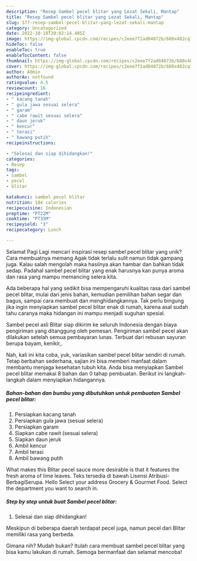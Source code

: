 ```yaml
---
description: "Resep Sambel pecel blitar yang Lezat Sekali, Mantap"
title: "Resep Sambel pecel blitar yang Lezat Sekali, Mantap"
slug: 577-resep-sambel-pecel-blitar-yang-lezat-sekali-mantap
category: Uncategorized
date: 2022-10-18T20:02:14.405Z
image: https://img-global.cpcdn.com/recipes/c2eee7f2ad04072b/680x482cq70/sambel-pecel-blitar-foto-resep-utama.jpg
hideToc: false
enableToc: true
enableTocContent: false
thumbnail: https://img-global.cpcdn.com/recipes/c2eee7f2ad04072b/680x482cq70/sambel-pecel-blitar-foto-resep-utama.jpg
cover: https://img-global.cpcdn.com/recipes/c2eee7f2ad04072b/680x482cq70/sambel-pecel-blitar-foto-resep-utama.jpg
author: Admin
authorAv: notfound
ratingvalue: 4.5
reviewcount: 16
recipeingredient:
- " kacang tanah"
- " gula jawa sesuai selera"
- " garam"
- " cabe rawit sesuai selera"
- " daun jeruk"
- " kencur"
- " terasi"
- " bawang putih"
recipeinstructions:

- "Selesai dan siap dihidangkan!"
categories:
- Resep
tags:
- sambel
- pecel
- blitar

katakunci: sambel pecel blitar 
nutrition: 184 calories
recipecuisine: Indonesian
preptime: "PT22M"
cooktime: "PT35M"
recipeyield: "3"
recipecategory: Lunch

---
```



Selamat Pagi Lagi mencari inspirasi resep sambel pecel blitar yang unik? Cara membuatnya memang Agak tidak terlalu sulit namun tidak gampang juga. Kalau salah mengolah maka hasilnya akan hambar dan bahkan tidak sedap. Padahal sambel pecel blitar yang enak harusnya kan punya aroma dan rasa yang mampu memancing selera kita.


Ada beberapa hal yang sedikit bisa mempengaruhi kualitas rasa dari sambel pecel blitar, mulai dari jenis bahan, kemudian pemilihan bahan segar dan bagus, sampai cara membuat dan menghidangkannya. Tak perlu bingung jika ingin menyiapkan sambel pecel blitar enak di rumah, karena asal sudah tahu caranya maka hidangan ini mampu menjadi suguhan spesial.

Sambel pecel asli Blitar siap dikirim ke seluruh Indonesia dengan biaya pengiriman yang ditanggung oleh pemesan. Pengiriman sambel pecel akan dilakukan setelah semua pembayaran lunas. Terbuat dari rebusan sayuran berupa bayam, kenikir,.


Nah, kali ini kita coba, yuk, variasikan sambel pecel blitar sendiri di rumah. Tetap berbahan sederhana, sajian ini bisa memberi manfaat dalam membantu menjaga kesehatan tubuh kita. Anda bisa menyiapkan Sambel pecel blitar memakai 8 bahan dan 0 tahap pembuatan. Berikut ini langkah-langkah dalam menyiapkan hidangannya.

<!--inarticleads1-->

##### Bahan-bahan dan bumbu yang dibutuhkan untuk pembuatan Sambel pecel blitar:

1. Persiapkan  kacang tanah
1. Persiapkan  gula jawa (sesuai selera)
1. Persiapkan  garam
1. Siapkan  cabe rawit (sesuai selera)
1. Siapkan  daun jeruk
1. Ambil  kencur
1. Ambil  terasi
1. Ambil  bawang putih


What makes this Blitar pecel sauce more desirable is that it features the fresh aroma of lime leaves. Teks tersedia di bawah Lisensi Atribusi-BerbagiSerupa. Hello Select your address Grocery &amp; Gourmet Food. Select the department you want to search in. 

<!--inarticleads2-->

##### Step by step untuk buat Sambel pecel blitar:


1. Selesai dan siap dihidangkan!

Meskipun di beberapa daerah terdapat pecel juga, namun pecel dari Blitar memiliki rasa yang berbeda. 

Gimana nih? Mudah bukan? Itulah cara membuat sambel pecel blitar yang bisa kamu lakukan di rumah. Semoga bermanfaat dan selamat mencoba!
